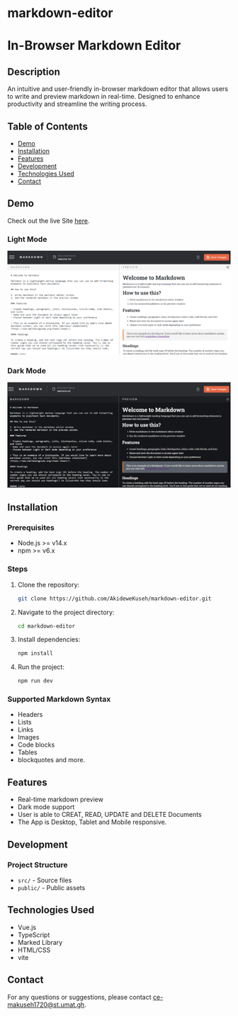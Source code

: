 # markdown-editor

# In-Browser Markdown Editor

## Description
An intuitive and user-friendly in-browser markdown editor that allows users to write and preview markdown in real-time. Designed to enhance productivity and streamline the writing process.

## Table of Contents
- [Demo](#demo)
- [Installation](#installation)
- [Features](#features)
- [Development](#development)
- [Technologies Used](#technologies-used)
- [Contact](#contact)

## Demo
Check out the live Site [here](https://markdowntest.netlify.app/).


### Light Mode
![Demo Screenshot Light Theme](./src/assets/Screenshot-Light.png)

### Dark Mode
![Demo Screenshot Dark Theme](./src/assets/Screenshot-Dark.png)

## Installation

### Prerequisites
- Node.js >= v14.x
- npm >= v6.x

### Steps
1. Clone the repository:
    ```bash
    git clone https://github.com/AkideweKuseh/markdown-editor.git
    ```
2. Navigate to the project directory:
    ```bash
    cd markdown-editor
    ```
3. Install dependencies:
    ```bash
    npm install
    ```
4. Run the project:
    ```bash
    npm run dev
    ```

### Supported Markdown Syntax
- Headers
- Lists
- Links
- Images
- Code blocks
- Tables
- blockquotes and more.

## Features
- Real-time markdown preview
- Dark mode support
- User is able to CREAT, READ, UPDATE and DELETE Documents
- The App is Desktop, Tablet and Mobile responsive.

## Development
### Project Structure
- `src/` - Source files
- `public/` - Public assets

## Technologies Used
- Vue.js
- TypeScript
- Marked Library
- HTML/CSS
- vite

## Contact
For any questions or suggestions, please contact [ce-makuseh1720@st.umat.gh](mailto:ce-makuseh1720@st.umat.gh).

